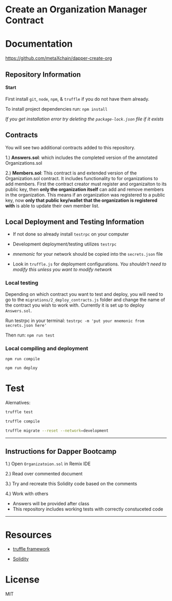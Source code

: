 # Create an Organization Manager Contract

# Documentation 
https://github.com/metaXchain/dapper-create-org

## Repository Information

#### Start

First install ```git```, ```node```, ```npm```, & ```truffle``` if you do not have them already.


To install project dependencies run: ```npm install```

*If you get installation error try deleting the ```package-lock.json``` file if it exists*

## Contracts

You will see two additional contracts added to this repository. 

1.) **Answers.sol**: which includes the completed version of the annotated Organizations.sol

2.) **Members.sol**: This contract is and extended version of the Organization.sol contract. It includes functionality to for organizations to add members. First the contract creator must register and organizaiton to its public key, then **only the organization itself** can add and remove members in the organization. This means if an organization was registered to a public key, now **only that public key/wallet that the organization is registered with** is able to update their own member list.

## Local Deployment and Testing Information

- If not done so already install ```testrpc``` on your computer

- Development deployment/testing utilizes ```testrpc```

- *mnemonic* for your network should be copied into the ```secrets.json``` file

- Look in ```truffle.js``` for deployment configurations. *You shouldn't need to modify this unless you want to modify network*


### Local testing

Depending on which contract you want to test and deploy, you will need to go to the ```migrations/2_deploy_contracts.js``` folder and change the name of the contract you wish to work with. Currently it is set up to deploy ```Answers.sol```.


Run testrpc in your terminal: ```testrpc -m 'put your mnemonic from secrets.json here' ```

Then run: ```npm run test```

### Local compiling and deployment

```npm run compile```

```npm run deploy```


# Test
Alernatives:

```bash
truffle test
```

```bash
truffle compile
```

```bash
truffle migrate --reset --network=development
```

___

## Instructions for Dapper Bootcamp

1.) Open ```Organizatoion.sol``` in Remix IDE

2.) Read over commented document

3.) Try and recreate this Solidity code based on the comments

4.) Work with others 



- Answers will be provided after class
- This repository includes working tests with correctly constuceted code

___

# Resources

- [truffle framework](https://github.com/trufflesuite/truffle)

- [Solidity](https://solidity.readthedocs.io)

# License

MIT

